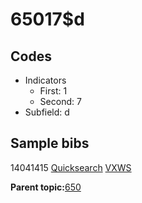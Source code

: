 # 65017$d

## Codes

-   Indicators
    -   First: 1
    -   Second: 7
-   Subfield: d

## Sample bibs

14041415 [Quicksearch](https://search.library.yale.edu/catalog/14041415) [VXWS](http://prodorbis.library.yale.edu:7014/vxws/GetHoldingsService?bibId=14041415)

**Parent topic:**[650](../../tags/650/650.md)

